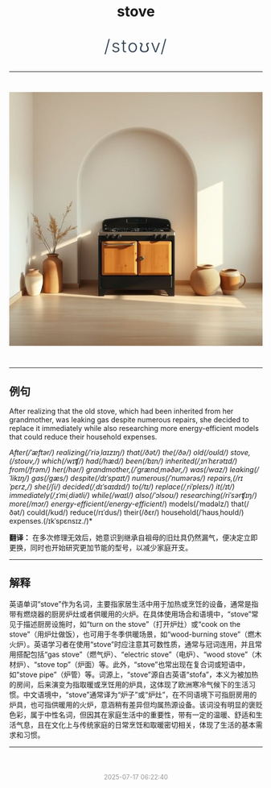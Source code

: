 <div align="center">

# stove

<div style="margin: 30px 0;">
<h1 style="font-size: 2.5em; font-weight: 300; letter-spacing: 2px; margin: 0; color: #2c3e50;">
/stoʊv/
</h1>
</div>

</div>

---

<div align="center" style="margin: 40px 0;">

![stove](images/stove.png)

</div>

---

## 例句

After realizing that the old stove, which had been inherited from her grandmother, was leaking gas despite numerous repairs, she decided to replace it immediately while also researching more energy-efficient models that could reduce their household expenses.

*After(/ˈæftər/) realizing(/ˈriəˌlaɪzɪŋ/) that(/ðət/) the(/ðə/) old(/oʊld/) stove,(/stoʊv,/) which(/wɪʧ/) had(/hæd/) been(/bɪn/) inherited(/ˌɪnˈhɛrətɪd/) from(/frəm/) her(/hər/) grandmother,(/ˈgrændˌməðər,/) was(/wɑz/) leaking(/ˈlikɪŋ/) gas(/gæs/) despite(/dɪˈspaɪt/) numerous(/ˈnumərəs/) repairs,(/rɪˈpɛrz,/) she(/ʃi/) decided(/ˌdɪˈsaɪdɪd/) to(/tɪ/) replace(/ˌriˈpleɪs/) it(/ɪt/) immediately(/ˌɪˈmiˌdiətli/) while(/waɪl/) also(/ˈɔlsoʊ/) researching(/riˈsərʧɪŋ/) more(/mɔr/) energy-efficient(/energy-efficient*/) models(/ˈmɑdəlz/) that(/ðət/) could(/kʊd/) reduce(/rɪˈdus/) their(/ðɛr/) household(/ˈhaʊsˌhoʊld/) expenses.(/ɪkˈspɛnsɪz./)*

**翻译：** 在多次修理无效后，她意识到继承自祖母的旧灶具仍然漏气，便决定立即更换，同时也开始研究更加节能的型号，以减少家庭开支。

---

## 解释

英语单词“stove”作为名词，主要指家居生活中用于加热或烹饪的设备，通常是指带有燃烧器的厨房炉灶或者供暖用的火炉。在具体使用场合和语境中，“stove”常见于描述厨房设施时，如“turn on the stove”（打开炉灶）或“cook on the stove”（用炉灶做饭），也可用于冬季供暖场景，如“wood-burning stove”（燃木火炉）。英语学习者在使用“stove”时应注意其可数性质，通常与冠词连用，并且常用搭配包括“gas stove”（燃气炉）、“electric stove”（电炉）、“wood stove”（木材炉）、“stove top”（炉面）等。此外，“stove”也常出现在复合词或短语中，如“stove pipe”（炉管）等。词源上，“stove”源自古英语“stofa”，本义为被加热的房间，后来演变为指取暖或烹饪用的炉具，这体现了欧洲寒冷气候下的生活习惯。中文语境中，“stove”通常译为“炉子”或“炉灶”，在不同语境下可指厨房用的炉具，也可指供暖用的火炉，意涵稍有差异但均属热源设备。该词没有明显的褒贬色彩，属于中性名词，但因其在家庭生活中的重要性，带有一定的温暖、舒适和生活气息，且在文化上与传统家庭的日常烹饪和取暖密切相关，体现了生活的基本需求和习惯。


---

<div align="center" style="margin-top: 50px;">
<small style="color: #999; font-size: 0.9em;">2025-07-17 06:22:40</small>
</div>
